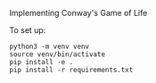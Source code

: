 Implementing Conway's Game of Life

To set up:
```
python3 -m venv venv
source venv/bin/activate
pip install -e .
pip install -r requirements.txt
```
